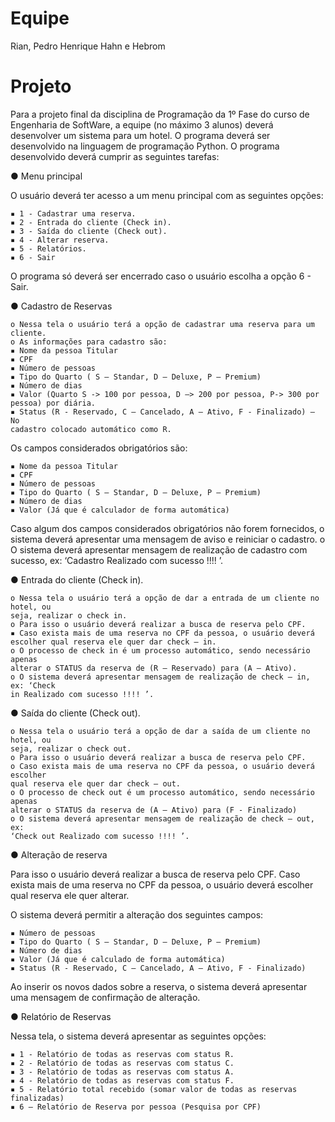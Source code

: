 # Equipe
Rian, Pedro Henrique Hahn e Hebrom

# Projeto
Para a projeto final da disciplina de Programação da 1º Fase do curso de Engenharia de SoftWare, a equipe (no máximo 3 alunos) deverá
desenvolver um sistema para um hotel. O programa deverá ser desenvolvido na linguagem de
programação Python. O programa desenvolvido deverá cumprir as seguintes tarefas:

● Menu principal

O usuário deverá ter acesso a um menu principal com as seguintes opções:

    ▪ 1 - Cadastrar uma reserva.
    ▪ 2 - Entrada do cliente (Check in).
    ▪ 3 - Saída do cliente (Check out).
    ▪ 4 - Alterar reserva.
    ▪ 5 - Relatórios.
    ▪ 6 - Sair

O programa só deverá ser encerrado caso o usuário escolha a opção 6 - Sair.

● Cadastro de Reservas

    o Nessa tela o usuário terá a opção de cadastrar uma reserva para um cliente.
    o As informações para cadastro são:
    ▪ Nome da pessoa Titular
    ▪ CPF
    ▪ Número de pessoas
    ▪ Tipo do Quarto ( S – Standar, D – Deluxe, P – Premium)
    ▪ Número de dias
    ▪ Valor (Quarto S -> 100 por pessoa, D –> 200 por pessoa, P-> 300 por
    pessoa) por diária.
    ▪ Status (R - Reservado, C – Cancelado, A – Ativo, F - Finalizado) – No
    cadastro colocado automático como R.

Os campos considerados obrigatórios são:

    ▪ Nome da pessoa Titular
    ▪ CPF
    ▪ Número de pessoas
    ▪ Tipo do Quarto ( S – Standar, D – Deluxe, P – Premium)
    ▪ Número de dias
    ▪ Valor (Já que é calculador de forma automática)

Caso algum dos campos considerados obrigatórios não forem fornecidos, o
sistema deverá apresentar uma mensagem de aviso e reiniciar o cadastro.
o O sistema deverá apresentar mensagem de realização de cadastro com
sucesso, ex: ‘Cadastro Realizado com sucesso !!!! ’.

● Entrada do cliente (Check in).

    o Nessa tela o usuário terá a opção de dar a entrada de um cliente no hotel, ou
    seja, realizar o check in.
    o Para isso o usuário deverá realizar a busca de reserva pelo CPF.
    ▪ Caso exista mais de uma reserva no CPF da pessoa, o usuário deverá
    escolher qual reserva ele quer dar check – in.
    o O processo de check in é um processo automático, sendo necessário apenas
    alterar o STATUS da reserva de (R – Reservado) para (A – Ativo).
    o O sistema deverá apresentar mensagem de realização de check – in, ex: ‘Check
    in Realizado com sucesso !!!! ’.

● Saída do cliente (Check out).

    o Nessa tela o usuário terá a opção de dar a saída de um cliente no hotel, ou
    seja, realizar o check out.
    o Para isso o usuário deverá realizar a busca de reserva pelo CPF.
    o Caso exista mais de uma reserva no CPF da pessoa, o usuário deverá escolher
    qual reserva ele quer dar check – out.
    o O processo de check out é um processo automático, sendo necessário apenas
    alterar o STATUS da reserva de (A – Ativo) para (F - Finalizado)
    o O sistema deverá apresentar mensagem de realização de check – out, ex:
    ‘Check out Realizado com sucesso !!!! ’.

● Alteração de reserva

Para isso o usuário deverá realizar a busca de reserva pelo CPF.
Caso exista mais de uma reserva no CPF da pessoa, o usuário deverá escolher
qual reserva ele quer alterar.

O sistema deverá permitir a alteração dos seguintes campos:

    ▪ Número de pessoas
    ▪ Tipo do Quarto ( S – Standar, D – Deluxe, P – Premium)
    ▪ Número de dias
    ▪ Valor (Já que é calculado de forma automática)
    ▪ Status (R - Reservado, C – Cancelado, A – Ativo, F - Finalizado)

Ao inserir os novos dados sobre a reserva, o sistema deverá apresentar uma
mensagem de confirmação de alteração.

● Relatório de Reservas

Nessa tela, o sistema deverá apresentar as seguintes opções:

    ▪ 1 - Relatório de todas as reservas com status R.
    ▪ 2 - Relatório de todas as reservas com status C.
    ▪ 3 - Relatório de todas as reservas com status A.
    ▪ 4 - Relatório de todas as reservas com status F.
    ▪ 5 - Relatório total recebido (somar valor de todas as reservas
    finalizadas)
    ▪ 6 – Relatório de Reserva por pessoa (Pesquisa por CPF)